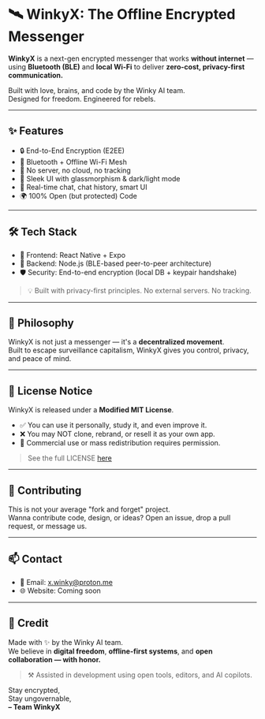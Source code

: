 # 🛰️ WinkyX: The Offline Encrypted Messenger

**WinkyX** is a next-gen encrypted messenger that works **without internet** — using **Bluetooth (BLE)** and **local Wi-Fi** to deliver **zero-cost, privacy-first communication.**

Built with love, brains, and code by the Winky AI team.  
Designed for freedom. Engineered for rebels.

---

## ✨ Features

- 🔒 End-to-End Encryption (E2EE)
- 📡 Bluetooth + Offline Wi-Fi Mesh
- 📵 No server, no cloud, no tracking
- 🎨 Sleek UI with glassmorphism & dark/light mode
- 💬 Real-time chat, chat history, smart UI
- 🌍 100% Open (but protected) Code

---

## 🛠️ Tech Stack


- 📱 Frontend: React Native + Expo
- 🔧 Backend: Node.js (BLE-based peer-to-peer architecture)
- 🛡️ Security: End-to-end encryption (local DB + keypair handshake)

> 💡 Built with privacy-first principles. No external servers. No tracking.

---

## 🧠 Philosophy

WinkyX is not just a messenger — it's a **decentralized movement**.  
Built to escape surveillance capitalism, WinkyX gives you control, privacy, and peace of mind.

---

## 🔐 License Notice

WinkyX is released under a **Modified MIT License**.  
- ✅ You can use it personally, study it, and even improve it.
- ❌ You may NOT clone, rebrand, or resell it as your own app.
- 🧾 Commercial use or mass redistribution requires permission.

> See the full LICENSE [here](./LICENSE.md)

---

## 🤝 Contributing

This is not your average "fork and forget" project.  
Wanna contribute code, design, or ideas? Open an issue, drop a pull request, or message us.

---

## 📫 Contact

- 📧 Email: x.winky@proton.me  
- 🌐 Website: Coming soon

---

## 🧠 Credit

Made with ✨ by the Winky AI team.  
We believe in **digital freedom**, **offline-first systems**, and **open collaboration — with honor.**
> ⚒️ Assisted in development using open tools, editors, and AI copilots.

Stay encrypted,  
Stay ungovernable,  
**– Team WinkyX**
